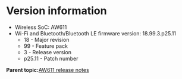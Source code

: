 # Version information

-   Wireless SoC: AW611
-   Wi-Fi and Bluetooth/Bluetooth LE firmware version: 18.99.3.p25.11
    -   18 - Major revision
    -   99 - Feature pack
    -   3 - Release version
    -   p25.11 - Patch number

**Parent topic:**[AW611 release notes](../topics/aw611-release-notes.md)

